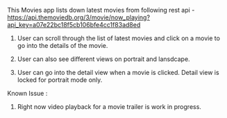 This Movies app lists down latest movies from following rest api - 
https://api.themoviedb.org/3/movie/now_playing?api_key=a07e22bc18f5cb106bfe4cc1f83ad8ed

1. User can scroll through the list of latest movies and click on a movie to go into the 
details of the movie.

2. User can also see different views on portrait and lansdcape.
3. User can go into the detail view when a movie is clicked. Detail view is locked 
for portrait mode only. 


Known Issue :
1. Right now video playback for a movie trailer is work in progress.    

